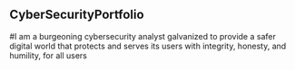 ## CyberSecurityPortfolio

#I am a burgeoning cybersecurity analyst galvanized to provide a safer digital world that protects and serves its users with integrity, honesty, and humility, for all users
